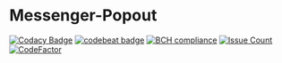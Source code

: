 # Messenger-Popout

[![Codacy Badge](https://api.codacy.com/project/badge/Grade/819237a8e79043a5831d1ac57c18fbbb)](https://www.codacy.com/app/hofbauer.alexander/Messenger-Popout?utm_source=github.com&utm_medium=referral&utm_content=derhofbauer/Messenger-Popout&utm_campaign=badger)
[![codebeat badge](https://codebeat.co/badges/1e643d94-c36d-4bf8-b548-d16688346d30)](https://codebeat.co/projects/github-com-derhofbauer-messenger-popout-master)
[![BCH compliance](https://bettercodehub.com/edge/badge/derhofbauer/Messenger-Popout?branch=master)](https://bettercodehub.com/)
[![Issue Count](https://codeclimate.com/github/derhofbauer/Messenger-Popout/badges/issue_count.svg)](https://codeclimate.com/github/derhofbauer/Messenger-Popout)
[![CodeFactor](https://www.codefactor.io/repository/github/derhofbauer/messenger-popout/badge)](https://www.codefactor.io/repository/github/derhofbauer/messenger-popout)
